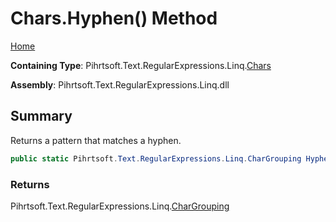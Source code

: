 # Chars\.Hyphen\(\) Method

[Home](../../../../../../README.md)

**Containing Type**: Pihrtsoft\.Text\.RegularExpressions\.Linq\.[Chars](../README.md)

**Assembly**: Pihrtsoft\.Text\.RegularExpressions\.Linq\.dll

## Summary

Returns a pattern that matches a hyphen\.

```csharp
public static Pihrtsoft.Text.RegularExpressions.Linq.CharGrouping Hyphen()
```

### Returns

Pihrtsoft\.Text\.RegularExpressions\.Linq\.[CharGrouping](../../CharGrouping/README.md)

